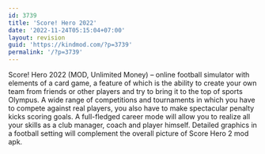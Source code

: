 ```yaml
---
id: 3739
title: 'Score! Hero 2022'
date: '2022-11-24T05:15:04+07:00'
layout: revision
guid: 'https://kindmod.com/?p=3739'
permalink: '/?p=3739'
---
```


Score! Hero 2022 (MOD, Unlimited Money) – online football simulator with elements of a card game, a feature of which is the ability to create your own team from friends or other players and try to bring it to the top of sports Olympus. A wide range of competitions and tournaments in which you have to compete against real players, you also have to make spectacular penalty kicks scoring goals. A full-fledged career mode will allow you to realize all your skills as a club manager, coach and player himself. Detailed graphics in a football setting will complement the overall picture of Score Hero 2 mod apk.